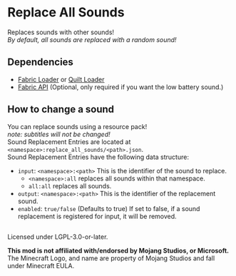 # Replace All Sounds
Replaces sounds with other sounds!  
*By default, all sounds are replaced with a random sound!*

## Dependencies
- [Fabric Loader](https://fabricmc.net) or [Quilt Loader](https://quiltmc.org)
- [Fabric API](https://modrinth.com/mod/fabric-api) (Optional, only required if you want the low battery sound.)

## How to change a sound
You can replace sounds using a resource pack!  
*note: subtitles will not be changed!*  
Sound Replacement Entries are located at `<namespace>:replace_all_sounds/<path>.json`.  
Sound Replacement Entries have the following data structure:
- `input`: `<namespace>:<path>` This is the identifier of the sound to replace.
    - `<namespace>:all` replaces all sounds within that namespace.
    - `all:all` replaces all sounds.
- `output`: `<namespace>:<path>` This is the identifier of the replacement sound.
- `enabled`: `true/false` (Defaults to true) If set to false, if a sound replacement is registered for input, it will be removed.

##  
Licensed under LGPL-3.0-or-later.

**This mod is not affiliated with/endorsed by Mojang Studios, or Microsoft.**  
The Minecraft Logo, and name are property of Mojang Studios and fall under Minecraft EULA.